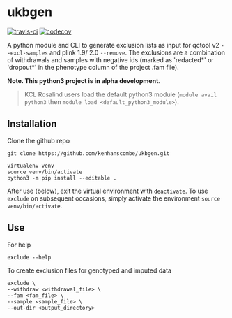 ukbgen
===

[![travis-ci](https://travis-ci.com/kenhanscombe/ukbgen.svg?branch=master)](https://travis-ci.com/github/kenhanscombe/ukbgen)
[![codecov](https://codecov.io/gh/kenhanscombe/ukbgen/branch/master/graph/badge.svg)](https://codecov.io/gh/kenhanscombe/ukbgen)

A python module and CLI to generate exclusion lists as input for
qctool v2 `--excl-samples` and plink 1.9/ 2.0 `--remove`. The
exclusions are a combination of withdrawals and samples with negative
ids (marked as 'redacted*' or 'dropout*' in the phenotype column of
the project .fam file).

**Note. This python3 project is in alpha development**.

> KCL Rosalind users load the default python3 module (`module avail python3` then `module load <default_python3_module>`).

## Installation

Clone the github repo

```{bash}
git clone https://github.com/kenhanscombe/ukbgen.git

virtualenv venv
source venv/bin/activate
python3 -m pip install --editable .
```

After use (below), exit the virtual environment with `deactivate`. To use `exclude` on subsequent occasions, simply activate the environment `source venv/bin/activate`.

## Use

For help

```{bash}
exclude --help
```

To create exclusion files for genotyped and imputed data

```{bash}
exclude \
--withdraw <withdrawal_file> \
--fam <fam_file> \
--sample <sample_file> \
--out-dir <output_directory>
```
